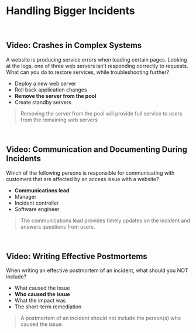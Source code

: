 # Handling Bigger Incidents

<br>

## Video: Crashes in Complex Systems

A website is producing service errors when loading certain pages. Looking at the logs, one of three web servers isn’t responding correctly to requests. What can you do to restore services, while troubleshooting further?

* Deploy a new web server
* Roll back application changes
* **Remove the server from the pool**
* Create standby servers 

> Removing the server from the pool will provide full service to users from the remaining web servers 

<br>

## Video: Communication and Documenting During Incidents

Which of the following persons is responsible for communicating with customers that are affected by an access issue with a website?

* **Communications lead**
* Manager
* Incident controller
* Software engineer 

> The communications lead provides timely updates on the incident and answers questions from users. 

<br>

## Video: Writing Effective Postmortems

When writing an effective postmortem of an incident, what should you NOT include?

* What caused the issue
* **Who caused the issue**
* What the impact was
* The short-term remediation 

> A postmortem of an incident should not include the person(s) who caused the issue. 